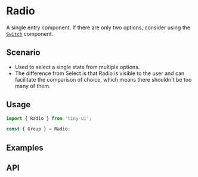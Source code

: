 # Radio

A single entry component. If there are only two options, consider using the [`Switch`](/components/switch) component.

## Scenario

- Used to select a single state from multiple options.
- The difference from Select is that Radio is visible to the user and can facilitate the comparison of choice, which means there shouldn't be too many of them.

## Usage

```js
import { Radio } from 'tiny-ui';

const { Group } = Radio;
```

## Examples

<!--{demo}-->

## API
